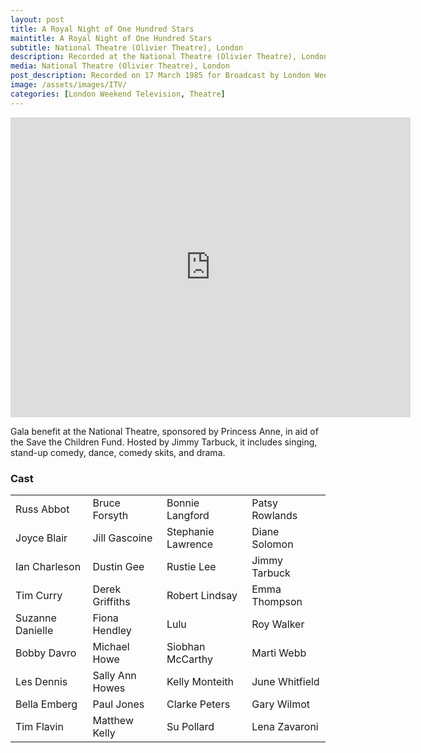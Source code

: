 ```yaml
---
layout: post
title: A Royal Night of One Hundred Stars
maintitle: A Royal Night of One Hundred Stars
subtitle: National Theatre (Olivier Theatre), London
description: Recorded at the National Theatre (Olivier Theatre), London on 17 March 1985 for Broadcast by London Weekend Television (LWT) on 31 March 1985.
media: National Theatre (Olivier Theatre), London
post_description: Recorded on 17 March 1985 for Broadcast by London Weekend Television (LWT) on 31 March 1985.
image: /assets/images/ITV/
categories: [London Weekend Television, Theatre]
---
```


<div class="responsive-video"><iframe width="640px" height="480px" src="https://www.youtube.com/embed/0uWfKUF2gNU?rel=0&amp;showinfo=1" frameborder="0" allowfullscreen=""></iframe></div>

Gala benefit at the National Theatre, sponsored by Princess Anne, in aid of the Save the Children Fund. Hosted by Jimmy Tarbuck, it includes singing, stand-up comedy, dance, comedy skits, and drama.

### Cast
<table class="flow-text striped">
<tr>
<td>Russ Abbot</td>
<td>Bruce Forsyth</td>
<td>Bonnie Langford</td>
<td>Patsy Rowlands</td>
</tr>
<tr>
<td>Joyce Blair</td>
<td>Jill Gascoine</td>
<td>Stephanie Lawrence</td>
<td>Diane Solomon</td>
</tr>
<tr>
<td>Ian Charleson</td>
<td>Dustin Gee</td>
<td>Rustie Lee</td>
<td>Jimmy Tarbuck</td>
</tr>
<tr>
<td>Tim Curry</td>
<td>Derek Griffiths</td>
<td>Robert Lindsay</td>
<td>Emma Thompson</td>
</tr>
<tr>
<td>Suzanne Danielle</td>
<td>Fiona Hendley</td>
<td>Lulu</td>
<td>Roy Walker</td>
</tr>
<tr>
<td>Bobby Davro</td>
<td>Michael Howe</td>
<td>Siobhan McCarthy</td>
<td>Marti Webb</td>
</tr>
<tr>
<td>Les Dennis</td>
<td>Sally Ann Howes</td>
<td>Kelly Monteith</td>
<td>June Whitfield</td>
</tr>
<tr>
<td>Bella Emberg</td>
<td>Paul Jones</td>
<td>Clarke Peters</td>
<td>Gary Wilmot</td>
</tr>
<tr>
<td>Tim Flavin</td>
<td>Matthew Kelly</td>
<td>Su Pollard</td>
<td>Lena Zavaroni</td>
</tr>
</table>

<style>
.dt-published {display: none;}
.post-meta:after {content: "Recorded on 17 March 1985 for broadcast by London Weekend Television on the 31 March 1985";}
.height-adjust1 {width:auto; height:350px;}
.height-adjust2 {width:auto; height:307px;}
.fit1 {width:367.7px; height:498px; object-fit: cover; margin-bottom:5px;}
</style>

